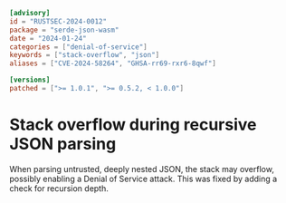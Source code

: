 ```toml
[advisory]
id = "RUSTSEC-2024-0012"
package = "serde-json-wasm"
date = "2024-01-24"
categories = ["denial-of-service"]
keywords = ["stack-overflow", "json"]
aliases = ["CVE-2024-58264", "GHSA-rr69-rxr6-8qwf"]

[versions]
patched = [">= 1.0.1", ">= 0.5.2, < 1.0.0"]
```

# Stack overflow during recursive JSON parsing

When parsing untrusted, deeply nested JSON, the stack may overflow,
possibly enabling a Denial of Service attack.
This was fixed by adding a check for recursion depth.
